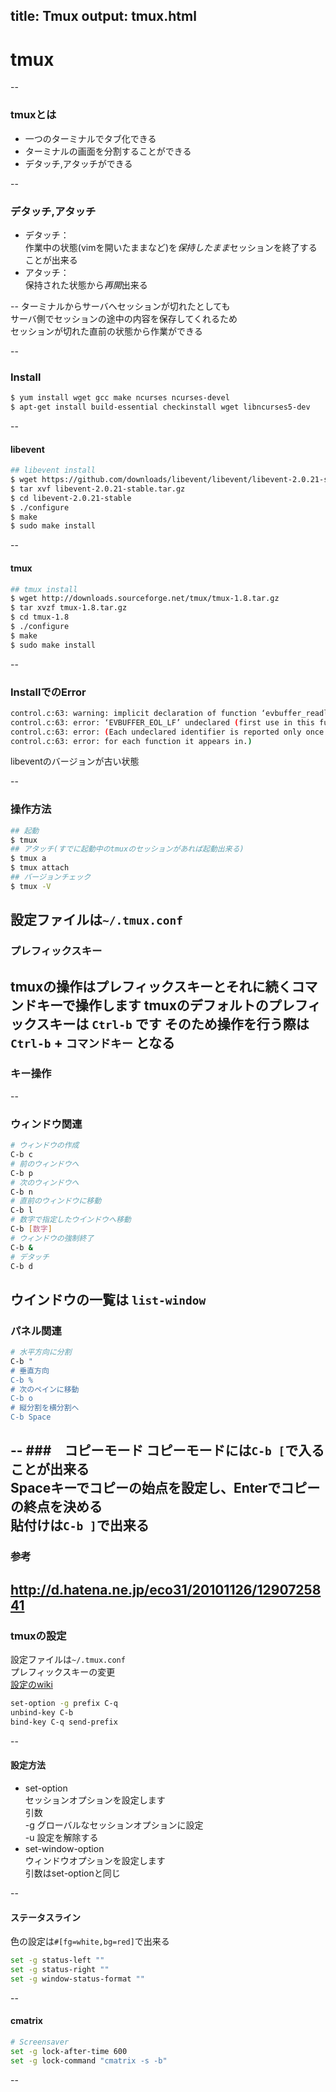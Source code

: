 title: Tmux
output: tmux.html
--
# tmux
--
### tmuxとは

* 一つのターミナルでタブ化できる  
* ターミナルの画面を分割することができる  
* デタッチ,アタッチができる  

--
### デタッチ,アタッチ

* デタッチ：  
作業中の状態(vimを開いたままなど)を*保持したまま*セッションを終了することが出来る  
* アタッチ：  
保持された状態から*再開*出来る  

--
ターミナルからサーバへセッションが切れたとしても  
サーバ側でセッションの途中の内容を保存してくれるため  
セッションが切れた直前の状態から作業ができる  

--
### Install

```bash
$ yum install wget gcc make ncurses ncurses-devel
$ apt-get install build-essential checkinstall wget libncurses5-dev
```

--
#### libevent

```bash
## libevent install
$ wget https://github.com/downloads/libevent/libevent/libevent-2.0.21-stable.tar.gz
$ tar xvf libevent-2.0.21-stable.tar.gz
$ cd libevent-2.0.21-stable
$ ./configure
$ make
$ sudo make install
```

--
#### tmux

```bash
## tmux install
$ wget http://downloads.sourceforge.net/tmux/tmux-1.8.tar.gz
$ tar xvzf tmux-1.8.tar.gz
$ cd tmux-1.8
$ ./configure
$ make
$ sudo make install
```

--
###  InstallでのError

```bash
control.c:63: warning: implicit declaration of function ‘evbuffer_readln’
control.c:63: error: ‘EVBUFFER_EOL_LF’ undeclared (first use in this function)
control.c:63: error: (Each undeclared identifier is reported only once
control.c:63: error: for each function it appears in.)
```

libeventのバージョンが古い状態  

--
### 操作方法

```bash
## 起動
$ tmux
## アタッチ(すでに起動中のtmuxのセッションがあれば起動出来る)
$ tmux a 
$ tmux attach
## バージョンチェック
$ tmux -V
```

設定ファイルは`~/.tmux.conf`
--
### プレフィックスキー
tmuxの操作はプレフィックスキーとそれに続くコマンドキーで操作します
tmuxのデフォルトのプレフィックスキーは `Ctrl-b` です
そのため操作を行う際は `Ctrl-b` + `コマンドキー` となる
--
### キー操作
--
### ウィンドウ関連
```bash
# ウィンドウの作成
C-b c
# 前のウィンドウへ
C-b p
# 次のウィンドウへ
C-b n
# 直前のウィンドウに移動
C-b l
# 数字で指定したウインドウへ移動
C-b [数字]
# ウィンドウの強制終了
C-b &
# デタッチ
C-b d
```
ウインドウの一覧は `list-window`
--
### パネル関連

```bash
# 水平方向に分割
C-b "
# 垂直方向
C-b %
# 次のペインに移動
C-b o
# 縦分割を横分割へ
C-b Space
```
--
###　コピーモード
コピーモードには`C-b [`で入ることが出来る  
Spaceキーでコピーの始点を設定し、Enterでコピーの終点を決める  
貼付けは`C-b ]`で出来る  
--
### 参考
http://d.hatena.ne.jp/eco31/20101126/1290725841
--
### tmuxの設定
設定ファイルは`~/.tmux.conf`  
プレフィックスキーの変更  
[設定のwiki](https://bytebucket.org/ns9tks/tmux-ja/wiki/tmux-ja.html)

```bash
set-option -g prefix C-q
unbind-key C-b
bind-key C-q send-prefix
```
--
#### 設定方法
* set-option  
セッションオプションを設定します  
引数  
-g グローバルなセッションオプションに設定  
-u 設定を解除する  
* set-window-option  
ウィンドウオプションを設定します  
引数はset-optionと同じ  

--
#### ステータスライン

色の設定は`#[fg=white,bg=red]`で出来る

```bash
set -g status-left ""
set -g status-right ""
set -g window-status-format ""
```
--
#### cmatrix

```bash
# Screensaver
set -g lock-after-time 600
set -g lock-command "cmatrix -s -b"
```
--

